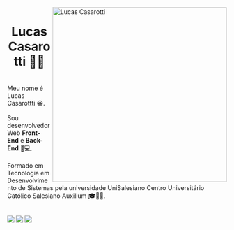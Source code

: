 <img src="https://raw.githubusercontent.com/MicaelliMedeiros/micaellimedeiros/master/image/computer-illustration.png" min-width="400px" max-width="400px" width="400px" align="right" alt="Lucas Casarotti">

<h1 align="center">Lucas Casarotti 👨‍💻</h1><br>
Meu nome é Lucas Casarottti 😀.<br><br>
Sou desenvolvedor Web <b>Front-End</b> e <b>Back-End</b> 💼💻.<br><br>
Formado em Tecnologia em Desenvolvimento de Sistemas pela universidade UniSalesiano Centro Universitário Católico Salesiano Auxilium 🎓👨‍🎓.<br><br>

<p align="left">
  <a href="https://www.linkedin.com/in/lucas-casarotti-655680172/:" alt="Linkedin">
  <img src="https://img.shields.io/badge/-Linkedin-0e76a8?style=for-the-badge&logo=Linkedin&logoColor=white&link=https://www.linkedin.com/in/lucas-casarotti-655680172/" /></a>
  <a href="https://www.instagram.com/lucas_casarotti/" alt="Instagram">
  <img src="https://img.shields.io/badge/-Instagram-DF0174?style=for-the-badge&logo=instagram&logoColor=white&link=https://www.instagram.com/lucas_casarotti/"/></a>
  <a href="https://www.facebook.com/lucas.casarotti.1/" alt="Facebook">
  <img src="https://img.shields.io/badge/-Facebook-3b5998?style=for-the-badge&logo=facebook&logoColor=white&link=https://www.facebook.com/lucas.casarotti.1/"/></a>
</p>  


